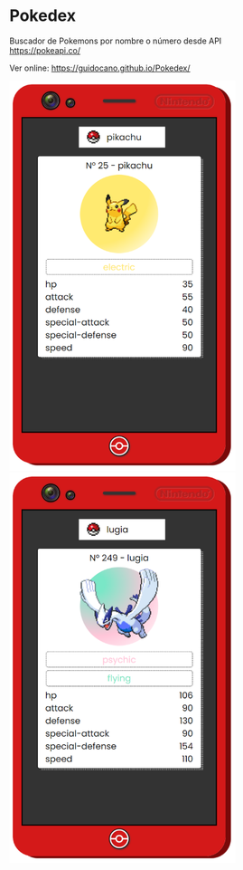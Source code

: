 # Pokedex
Buscador de Pokemons por nombre o número desde API https://pokeapi.co/

Ver online: https://guidocano.github.io/Pokedex/

<img src="https://github.com/guidocano/Pokedex/blob/main/pokedex2.png" width="400" > <img src="https://github.com/guidocano/Pokedex/blob/main/pokedex.png" width="400" >
